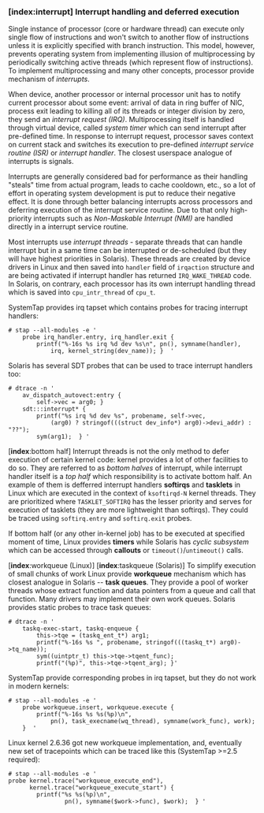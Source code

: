 ### [__index__:interrupt] Interrupt handling and deferred execution

Single instance of processor (core or hardware thread) can execute only single flow of instructions and won't switch to another flow of instructions unless it is explicitly specified with branch instruction. This model, however, prevents operating system from implementing illusion of multiprocessing by periodically switching active threads (which represent flow of instructions). To implement multiprocessing and many other concepts, processor provide mechanism of _interrupts_. 

When device, another processor or internal processor unit has to notify current processor about some event: arrival of data in ring buffer of NIC, process exit leading to killing all of its threads or integer division by zero, they send an _interrupt request (IRQ)_.  Multiprocessing itself is handled through virtual device, called _system timer_ which can send interrupt after pre-defined time. In response to interrupt request, processor saves context on current stack and switches its execution to pre-defined _interrupt service routine (ISR)_ or _interrupt handler_. The closest userspace analogue of interrupts is signals. 

Interrupts are generally considered bad for performance as their handling "steals" time from actual program, leads to cache cooldown, etc., so a lot of effort in operating system development is put to reduce their negative effect. It is done through better balancing interrupts across processors and deferring execution of the interrupt service routine. Due to that only high-priority interrupts such as _Non-Maskable Interrupt (NMI)_ are handled directly in a interrupt service routine. 

Most interrupts use _interrupt threads_ - separate threads that can handle interrupt but in a same time can be interrupted or de-scheduled (but they will have highest priorities in Solaris). These threads are created by device drivers in Linux and then saved into `handler` field of `irqaction` structure and are being activated if interrupt handler has returned `IRQ_WAKE_THREAD` code. In Solaris, on contrary, each processor has its own interrupt handling thread which is saved into `cpu_intr_thread` of `cpu_t`.

SystemTap provides irq tapset which contains probes for tracing interrupt handlers:

```
# stap --all-modules -e '
    probe irq_handler.entry, irq_handler.exit { 
        printf("%-16s %s irq %d dev %s\n", pn(), symname(handler), 
            irq, kernel_string(dev_name)); }  ' 
```

Solaris has several SDT probes that can be used to trace interrupt handlers too:

```
# dtrace -n '
    av_dispatch_autovect:entry { 
        self->vec = arg0; } 
    sdt:::interrupt* { 
        printf("%s irq %d dev %s", probename, self->vec, 
            (arg0) ? stringof(((struct dev_info*) arg0)->devi_addr) : "??");  
        sym(arg1);  } '
```

[__index__:bottom half] Interrupt threads is not the only method to defer execution of certain kernel code: kernel provides a lot of other facilities to do so. They are referred to as _bottom halves_ of interrupt, while interrupt handler itself is a _top half_ which responsibility is to activate bottom half. An example of them is defferred interrupt handlers __softirqs__ and __tasklets__ in Linux which are executed in the context of `ksoftirqd-N` kernel threads. They are prioritized where `TASKLET_SOFTIRQ` has the lesser priority and serves for execution of tasklets (they are more lightweight than softirqs). They could be traced using `softirq.entry` and `softirq.exit` probes.

If bottom half (or any other in-kernel job) has to be executed at specified moment of time, Linux provides __timers__ while Solaris has _cyclic subsystem_ which can be accessed through __callouts__ or `timeout()`/`untimeout()` calls.

[__index__:workqueue (Linux)] [__index__:taskqueue (Solaris)] To simplify execution of small chunks of work Linux provide __workqueue__ mechanism which has closest analogue in Solaris -- __task queues__. They provide a pool of worker threads whose extract function and data pointers from a queue and call that function. Many drivers may implement their own work queues. Solaris provides static probes to trace task queues:

```
# dtrace -n '
    taskq-exec-start, taskq-enqueue { 
        this->tqe = (taskq_ent_t*) arg1; 
        printf("%-16s %s ", probename, stringof(((taskq_t*) arg0)->tq_name)); 
        sym((uintptr_t) this->tqe->tqent_func); 
        printf("(%p)", this->tqe->tqent_arg); }'
```

SystemTap provide corresponding probes in irq tapset, but they do not work in modern kernels:

```
# stap --all-modules -e '
    probe workqueue.insert, workqueue.execute { 
        printf("%-16s %s %s(%p)\n", 
            pn(), task_execname(wq_thread), symname(work_func), work); 
    }  ' 
```

Linux kernel 2.6.36 got new workqueue implementation, and, eventually new set of tracepoints which can be traced like this (SystemTap >=2.5 required):

```
# stap --all-modules -e '
probe kernel.trace("workqueue_execute_end"),
      kernel.trace("workqueue_execute_start") {
        printf("%s %s(%p)\n", 
                pn(), symname($work->func), $work);  } ' 
```

